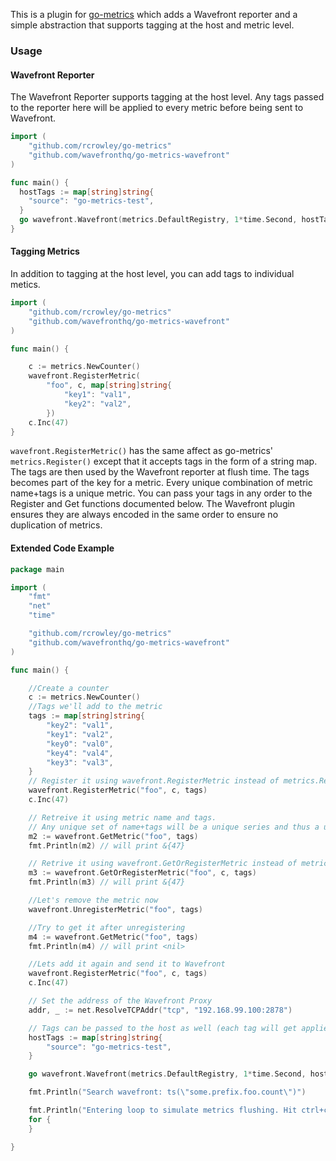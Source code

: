 
This is a plugin for [go-metrics](https://github.com/rcrowley/go-metrics) which adds a Wavefront reporter and a simple abstraction that supports tagging at the host and metric level.

### Usage

#### Wavefront Reporter

The Wavefront Reporter supports tagging at the host level. Any tags passed to the reporter here will be applied to every metric before being sent to Wavefront.

```go
import (
	"github.com/rcrowley/go-metrics"
	"github.com/wavefronthq/go-metrics-wavefront"
)

func main() {
  hostTags := map[string]string{
    "source": "go-metrics-test",
  }
  go wavefront.Wavefront(metrics.DefaultRegistry, 1*time.Second, hostTags, "some.prefix", addr)
}
```
#### Tagging Metrics

In addition to tagging at the host level, you can add tags to individual metics.

```go
import (
	"github.com/rcrowley/go-metrics"
	"github.com/wavefronthq/go-metrics-wavefront"
)

func main() {

	c := metrics.NewCounter()
	wavefront.RegisterMetric(
		"foo", c, map[string]string{
			"key1": "val1",
			"key2": "val2",
		})
	c.Inc(47)
}
```
`wavefront.RegisterMetric()` has the same affect as go-metrics' `metrics.Register()` except that it accepts tags in the form of a string map. The tags are then used by the Wavefront reporter at flush time. The tags becomes part of the key for a metric. Every unique combination of metric name+tags is a unique metric. You can pass your tags in any order to the Register and Get functions documented below. The Wavefront plugin ensures they are always encoded in the same order to ensure no duplication of metrics.

#### Extended Code Example

```go
package main

import (
	"fmt"
	"net"
	"time"

	"github.com/rcrowley/go-metrics"
	"github.com/wavefronthq/go-metrics-wavefront"
)

func main() {

	//Create a counter
	c := metrics.NewCounter()
	//Tags we'll add to the metric
	tags := map[string]string{
		"key2": "val1",
		"key1": "val2",
		"key0": "val0",
		"key4": "val4",
		"key3": "val3",
	}
	// Register it using wavefront.RegisterMetric instead of metrics.Register if there are tags
	wavefront.RegisterMetric("foo", c, tags)
	c.Inc(47)

	// Retreive it using metric name and tags.
	// Any unique set of name+tags will be a unique series and thus a unique metric
	m2 := wavefront.GetMetric("foo", tags)
	fmt.Println(m2) // will print &{47}

	// Retrive it using wavefront.GetOrRegisterMetric instead of metrics.GetOrRegister if there are tags.
	m3 := wavefront.GetOrRegisterMetric("foo", c, tags)
	fmt.Println(m3) // will print &{47}

	//Let's remove the metric now
	wavefront.UnregisterMetric("foo", tags)

	//Try to get it after unregistering
	m4 := wavefront.GetMetric("foo", tags)
	fmt.Println(m4) // will print <nil>

	//Lets add it again and send it to Wavefront
	wavefront.RegisterMetric("foo", c, tags)
	c.Inc(47)

	// Set the address of the Wavefront Proxy
	addr, _ := net.ResolveTCPAddr("tcp", "192.168.99.100:2878")

	// Tags can be passed to the host as well (each tag will get applied to every metric)
	hostTags := map[string]string{
		"source": "go-metrics-test",
	}

	go wavefront.Wavefront(metrics.DefaultRegistry, 1*time.Second, hostTags, "some.prefix", addr)

	fmt.Println("Search wavefront: ts(\"some.prefix.foo.count\")")

	fmt.Println("Entering loop to simulate metrics flushing. Hit ctrl+c to cancel")
	for {
	}

}

